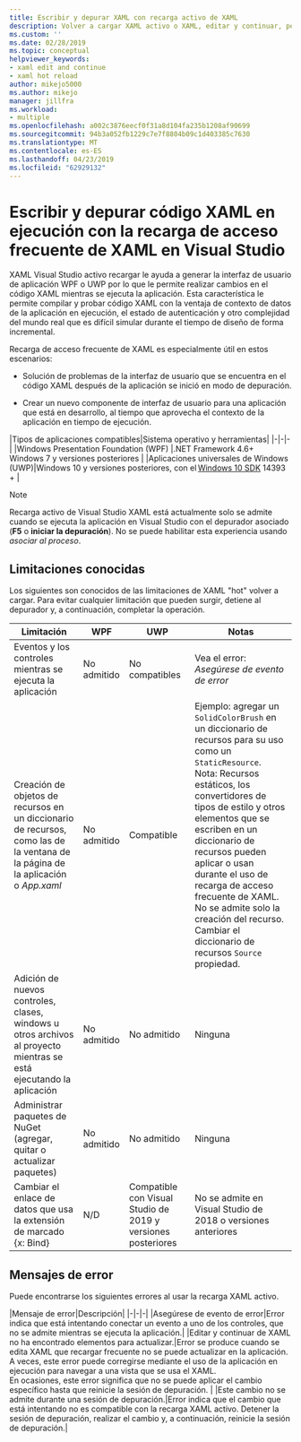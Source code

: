 ```yaml
---
title: Escribir y depurar XAML con recarga activo de XAML
description: Volver a cargar XAML activo o XAML, editar y continuar, permite realizar cambios en el código XAML durante la ejecución de aplicaciones
ms.custom: ''
ms.date: 02/28/2019
ms.topic: conceptual
helpviewer_keywords:
- xaml edit and continue
- xaml hot reload
author: mikejo5000
ms.author: mikejo
manager: jillfra
ms.workload:
- multiple
ms.openlocfilehash: a002c3876eecf0f31a8d104fa235b1208af90699
ms.sourcegitcommit: 94b3a052fb1229c7e7f8804b09c1d403385c7630
ms.translationtype: MT
ms.contentlocale: es-ES
ms.lasthandoff: 04/23/2019
ms.locfileid: "62929132"
---
```

# <a name="write-and-debug-running-xaml-code-with-xaml-hot-reload-in-visual-studio"></a>Escribir y depurar código XAML en ejecución con la recarga de acceso frecuente de XAML en Visual Studio

XAML Visual Studio activo recargar le ayuda a generar la interfaz de usuario de aplicación WPF o UWP por lo que le permite realizar cambios en el código XAML mientras se ejecuta la aplicación. Esta característica le permite compilar y probar código XAML con la ventaja de contexto de datos de la aplicación en ejecución, el estado de autenticación y otro complejidad del mundo real que es difícil simular durante el tiempo de diseño de forma incremental.

Recarga de acceso frecuente de XAML es especialmente útil en estos escenarios:

* Solución de problemas de la interfaz de usuario que se encuentra en el código XAML después de la aplicación se inició en modo de depuración.

* Crear un nuevo componente de interfaz de usuario para una aplicación que está en desarrollo, al tiempo que aprovecha el contexto de la aplicación en tiempo de ejecución.

|Tipos de aplicaciones compatibles|Sistema operativo y herramientas|
|-|-|-|
|Windows Presentation Foundation (WPF) |.NET Framework 4.6+</br>Windows 7 y versiones posteriores |
|Aplicaciones universales de Windows (UWP)|Windows 10 y versiones posteriores, con el [Windows 10 SDK](https://developer.microsoft.com/windows/downloads/windows-10-sdk) 14393 + |

> [!NOTE]
> Recarga activo de Visual Studio XAML está actualmente solo se admite cuando se ejecuta la aplicación en Visual Studio con el depurador asociado (**F5** o **iniciar la depuración**). No se puede habilitar esta experiencia usando *asociar al proceso*.

## <a name="known-limitations"></a>Limitaciones conocidas

Los siguientes son conocidos de las limitaciones de XAML "hot" volver a cargar. Para evitar cualquier limitación que pueden surgir, detiene al depurador y, a continuación, completar la operación.

|Limitación|WPF|UWP|Notas|
|-|-|-|-|
|Eventos y los controles mientras se ejecuta la aplicación|No admitido|No compatibles|Vea el error: *Asegúrese de evento de error*|
|Creación de objetos de recursos en un diccionario de recursos, como las de la ventana de la página de la aplicación o *App.xaml*|No admitido|Compatible|Ejemplo: agregar un ```SolidColorBrush``` en un diccionario de recursos para su uso como un ```StaticResource```.</br>Nota: Recursos estáticos, los convertidores de tipos de estilo y otros elementos que se escriben en un diccionario de recursos pueden aplicar o usan durante el uso de recarga de acceso frecuente de XAML. No se admite solo la creación del recurso.</br> Cambiar el diccionario de recursos ```Source``` propiedad.| 
|Adición de nuevos controles, clases, windows u otros archivos al proyecto mientras se está ejecutando la aplicación|No admitido|No admitido|Ninguna|
|Administrar paquetes de NuGet (agregar, quitar o actualizar paquetes)|No admitido|No admitido|Ninguna|
|Cambiar el enlace de datos que usa la extensión de marcado {x: Bind}|N/D|Compatible con Visual Studio de 2019 y versiones posteriores|No se admite en Visual Studio de 2018 o versiones anteriores|

## <a name="error-messages"></a>Mensajes de error

Puede encontrarse los siguientes errores al usar la recarga XAML activo.

|Mensaje de error|Descripción|
|-|-|-|
|Asegúrese de evento de error|Error indica que está intentando conectar un evento a uno de los controles, que no se admite mientras se ejecuta la aplicación.|
|Editar y continuar de XAML no ha encontrado elementos para actualizar.|Error se produce cuando se edita XAML que recargar frecuente no se puede actualizar en la aplicación.</br> A veces, este error puede corregirse mediante el uso de la aplicación en ejecución para navegar a una vista que se usa el XAML.</br> En ocasiones, este error significa que no se puede aplicar el cambio específico hasta que reinicie la sesión de depuración. |
|Este cambio no se admite durante una sesión de depuración.|Error indica que el cambio que está intentando no es compatible con la recarga XAML activo. Detener la sesión de depuración, realizar el cambio y, a continuación, reinicie la sesión de depuración.|
